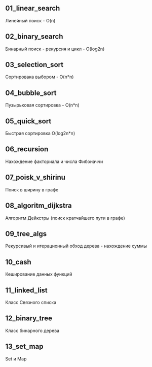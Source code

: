 ## 01_linear_search
Линейный поиск - O(n)
## 02_binary_search
Бинарный поиск - рекурсия и цикл - O(log2n)
## 03_selection_sort
Сортировака выбором - O(n*n)
## 04_bubble_sort
Пузырьковая сортировка - O(n*n)
## 05_quick_sort
Быстрая сортировка O(log2n*n)
## 06_recursion
Нахождение факториала и числа Фибоначчи
## 07_poisk_v_shirinu
Поиск в ширину в графе
## 08_algoritm_dijkstra
Алгоритм Дейкстры (поиск кратчайшего пути в графе)
## 09_tree_algs
Рекурсивый и итерационный обход дерева - нахождение суммы
## 10_cash
Кеширование данных функций
## 11_linked_list
Класс Связного списка
## 12_binary_tree
Класс бинарного дерева
## 13_set_map
Set и Map